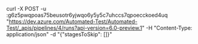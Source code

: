 curl -X POST -u :g6z5pwqpoas75beusotr6yjwqo6y5y5c7uhccs7qpoecckoed4uq "https://dev.azure.com/Automated-Test/Automated-Test/_apis/pipelines/4/runs?api-version=6.0-preview.1" -H "Content-Type: application/json" -d "{\"stagesToSkip\": []}"